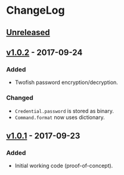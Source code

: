 # ChangeLog

## [Unreleased]

## [v1.0.2] - 2017-09-24
### Added
- Twofish password encryption/decryption.

### Changed
- `Credential.password` is stored as binary.
- `Command.format` now uses dictionary.

## [v1.0.1] - 2017-09-23
### Added
- Initial working code (proof-of-concept).

[Unreleased]: https://github.com/Code-ReaQtor/NoShell/compare/v1.0.2...HEAD
[v1.0.2]: https://github.com/Code-ReaQtor/NoShell/releases/tag/v1.0.2
[v1.0.1]: https://github.com/Code-ReaQtor/NoShell/releases/tag/v1.0.1

